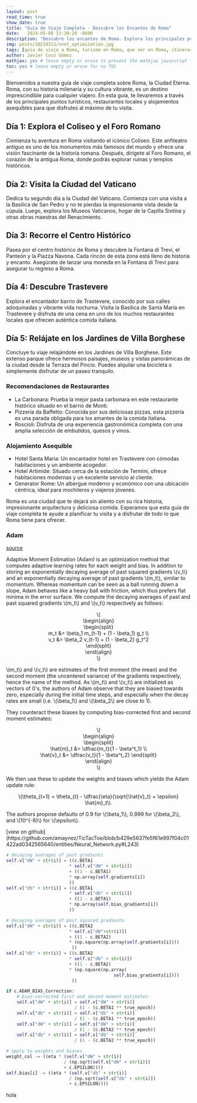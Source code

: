 ```yaml
---
layout: post
read_time: true
show_date: true
title: "Guía de Viaje Completa - Descubre los Encantos de Roma"
date:   2024-05-08 13:30:20 -0600
description: "Descubre los encantos de Roma. Explora los principales puntos turísticos, restaurantes locales y alojamientos en la Ciudad Eterna."
img: posts/20210312/nnet_optimization.jpg
tags: [guia de viaje a Roma, turismo en Roma, que ver en Roma, itinerario de 3 días en Roma, atracciones principales de Roma]
author: Javier Coco Gómez
mathjax: yes # leave empty or erase to prevent the mathjax javascript from loading
toc: yes # leave empty or erase for no TOC
---
```

Bienvenidos a nuestra guía de viaje completa sobre Roma, la Ciudad Eterna. Roma, con su historia milenaria y su cultura vibrante, es un destino imprescindible para cualquier viajero. En esta guía, te llevaremos a través de los principales puntos turísticos, restaurantes locales y alojamientos asequibles para que disfrutes al máximo de tu visita.

## Día 1: Explora el Coliseo y el Foro Romano

Comienza tu aventura en Roma visitando el icónico Coliseo. Este anfiteatro antiguo es uno de los monumentos más famosos del mundo y ofrece una visión fascinante de la historia romana. Después, dirígete al Foro Romano, el corazón de la antigua Roma, donde podrás explorar ruinas y templos históricos.

## Día 2: Visita la Ciudad del Vaticano

Dedica tu segundo día a la Ciudad del Vaticano. Comienza con una visita a la Basílica de San Pedro y no te pierdas la impresionante vista desde la cúpula. Luego, explora los Museos Vaticanos, hogar de la Capilla Sixtina y otras obras maestras del Renacimiento.

## Día 3: Recorre el Centro Histórico

Pasea por el centro histórico de Roma y descubre la Fontana di Trevi, el Panteón y la Piazza Navona. Cada rincón de esta zona está lleno de historia y encanto. Asegúrate de lanzar una moneda en la Fontana di Trevi para asegurar tu regreso a Roma.

## Día 4: Descubre Trastevere

Explora el encantador barrio de Trastevere, conocido por sus calles adoquinadas y vibrante vida nocturna. Visita la Basílica de Santa María en Trastevere y disfruta de una cena en uno de los muchos restaurantes locales que ofrecen auténtica comida italiana.

## Día 5: Relájate en los Jardines de Villa Borghese

Concluye tu viaje relajándote en los Jardines de Villa Borghese. Este extenso parque ofrece hermosos paisajes, museos y vistas panorámicas de la ciudad desde la Terraza del Pincio. Puedes alquilar una bicicleta o simplemente disfrutar de un paseo tranquilo.

### Recomendaciones de Restaurantes
- La Carbonara: Prueba la mejor pasta carbonara en este restaurante histórico situado en el barrio de Monti.
- Pizzeria da Baffetto: Conocida por sus deliciosas pizzas, esta pizzería es una parada obligada para los amantes de la comida italiana.
- Roscioli: Disfruta de una experiencia gastronómica completa con una amplia selección de embutidos, quesos y vinos.


### Alojamiento Asequible
- Hotel Santa Maria: Un encantador hotel en Trastevere con cómodas habitaciones y un ambiente acogedor.
- Hotel Artimide: Situado cerca de la estación de Termini, ofrece habitaciones modernas y un excelente servicio al cliente.
- Generator Rome: Un albergue moderno y económico con una ubicación céntrica, ideal para mochileros y viajeros jóvenes.

Roma es una ciudad que te dejará sin aliento con su rica historia, impresionante arquitectura y deliciosa comida. Esperamos que esta guía de viaje completa te ayude a planificar tu visita y a disfrutar de todo lo que Roma tiene para ofrecer.


### Adam
[source](https://ruder.io/optimizing-gradient-descent/index.html#adam)

<p>Adaptive Moment Estimation (Adam) is an optimization method that computes adaptive learning rates for each weight and bias. In addition to storing an exponentially decaying average of past squared gradients \(v_t\) and an exponentially decaying average of past gradients \(m_t\), similar to momentum. Whereas momentum can be seen as a ball running down a slope, Adam behaves like a heavy ball with friction, which thus prefers flat minima in the error surface. We compute the decaying averages of past and past squared gradients \(m_t\) and \(v_t\) respectively as follows:</p>
<p style="text-align:center">\(<br>
\begin{align}<br>
\begin{split}<br>
m_t &amp;= \beta_1 m_{t-1} + (1 - \beta_1) g_t \\<br>
v_t &amp;= \beta_2 v_{t-1} + (1 - \beta_2) g_t^2<br>
\end{split}<br>
\end{align}<br>
\)</p>
<p>\(m_t\) and \(v_t\) are estimates of the first moment (the mean) and the second moment (the uncentered variance) of the gradients respectively, hence the name of the method. As \(m_t\) and \(v_t\) are initialized as vectors of 0's, the authors of Adam observe that they are biased towards zero, especially during the initial time steps, and especially when the decay rates are small (i.e. \(\beta_1\) and \(\beta_2\) are close to 1).</p>
<p>They counteract these biases by computing bias-corrected first and second moment estimates:</p>
<p style="text-align:center">\(<br>
\begin{align}<br>
\begin{split}<br>
\hat{m}_t &amp;= \dfrac{m_t}{1 - \beta^t_1} \\<br>
\hat{v}_t &amp;= \dfrac{v_t}{1 - \beta^t_2} \end{split}<br>
\end{align}<br>
\)</p>
<p>We then use these to update the weights and biases which yields the Adam update rule:</p>
<p style="text-align:center">\(\theta_{t+1} = \theta_{t} - \dfrac{\eta}{\sqrt{\hat{v}_t} + \epsilon} \hat{m}_t\).</p>
<p>The authors propose defaults of 0.9 for \(\beta_1\), 0.999 for \(\beta_2\), and \(10^{-8}\) for \(\epsilon\).</p>
[view on github](https://github.com/amaynez/TicTacToe/blob/b429e5637fe5f61e997f04c01422ad0342565640/entities/Neural_Network.py#L243)

```python
# decaying averages of past gradients
self.v["dW" + str(i)] = ((c.BETA1
                        * self.v["dW" + str(i)])
                        + ((1 - c.BETA1)
                        * np.array(self.gradients[i])
                        ))
self.v["db" + str(i)] = ((c.BETA1
                        * self.v["db" + str(i)])
                        + ((1 - c.BETA1)
                        * np.array(self.bias_gradients[i])
                        ))

# decaying averages of past squared gradients
self.s["dW" + str(i)] = ((c.BETA2
                        * self.s["dW"+str(i)])
                        + ((1 - c.BETA2)
                        * (np.square(np.array(self.gradients[i])))
                         ))
self.s["db" + str(i)] = ((c.BETA2
                        * self.s["db" + str(i)])
                        + ((1 - c.BETA2)
                        * (np.square(np.array(
                                         self.bias_gradients[i])))
                         ))

if c.ADAM_BIAS_Correction:
    # bias-corrected first and second moment estimates
    self.v["dW" + str(i)] = self.v["dW" + str(i)]
                          / (1 - (c.BETA1 ** true_epoch))
    self.v["db" + str(i)] = self.v["db" + str(i)]
                          / (1 - (c.BETA1 ** true_epoch))
    self.s["dW" + str(i)] = self.s["dW" + str(i)]
                          / (1 - (c.BETA2 ** true_epoch))
    self.s["db" + str(i)] = self.s["db" + str(i)]
                          / (1 - (c.BETA2 ** true_epoch))

# apply to weights and biases
weight_col -= ((eta * (self.v["dW" + str(i)]
                      / (np.sqrt(self.s["dW" + str(i)])
                      + c.EPSILON))))
self.bias[i] -= ((eta * (self.v["db" + str(i)]
                        / (np.sqrt(self.s["db" + str(i)])
                        + c.EPSILON))))
```

hola
```

